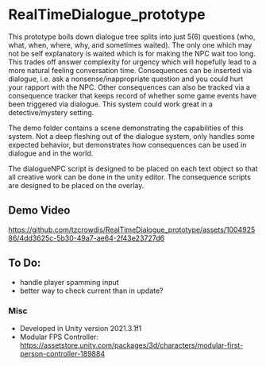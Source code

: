 # RealTimeDialogue_prototype

This prototype boils down dialogue tree splits into just 5(6) questions (who, what, when, where, why, and sometimes waited). The only one which may not be self explanatory is waited which is for making the NPC wait too long. This trades off answer complexity for urgency which will hopefully lead to a more natural feeling conversation time. Consequences can be inserted via dialogue, i.e. ask a nonsense/inappropriate question and you could hurt your rapport with the NPC. Other consequences can also be tracked via a consequence tracker that keeps record of whether some game events have been triggered via dialogue. This system could work great in a detective/mystery setting.

The demo folder contains a scene demonstrating the capabilities of this system. Not a deep fleshing out of the dialogue system, only handles some expected behavior, but demonstrates how consequences can be used in dialogue and in the world.

The dialogueNPC script is designed to be placed on each text object so that all creative work can be done in the unity editor. The consequence scripts are designed to be placed on the overlay.

## Demo Video

https://github.com/tzcrowdis/RealTimeDialogue_prototype/assets/100492586/4dd3625c-5b30-49a7-ae64-2f43e23727d6

## To Do:
- handle player spamming input
- better way to check current than in update?

### Misc
- Developed in Unity version 2021.3.1f1
- Modular FPS Controller: https://assetstore.unity.com/packages/3d/characters/modular-first-person-controller-189884
